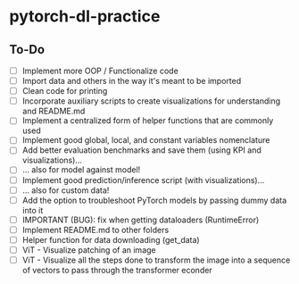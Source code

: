 # pytorch-dl-practice

## To-Do
- [ ] Implement more OOP / Functionalize code
- [ ] Import data and others in the way it's meant to be imported
- [ ] Clean code for printing
- [ ] Incorporate auxiliary scripts to create visualizations for understanding and README.md
- [ ] Implement a centralized form of helper functions that are commonly used
- [ ] Implement good global, local, and constant variables nomenclature
- [ ] Add better evaluation benchmarks and save them (using KPI and visualizations)...
- [ ] ... also for model against model!
- [ ] Implement good prediction/inference script (with visualizations)...
- [ ] ... also for custom data!
- [ ] Add the option to troubleshoot PyTorch models by passing dummy data into it
- [ ] IMPORTANT (BUG): fix when getting dataloaders (RuntimeError)
- [ ] Implement README.md to other folders
- [ ] Helper function for data downloading (get_data)
- [ ] ViT - Visualize patching of an image
- [ ] ViT - Visualize all the steps done to transform the image into a sequence of vectors to pass through the transformer econder